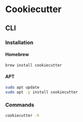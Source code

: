 # Cookiecutter

<!--
https://github.com/f213/django
https://github.com/reguengos/cookiecutter-argocd
-->

## CLI

### Installation

#### Homebrew

```sh
brew install cookiecutter
```

#### APT

```sh
sudo apt update
sudo apt -y install cookiecutter
```

### Commands

```sh
cookiecutter -h
```
